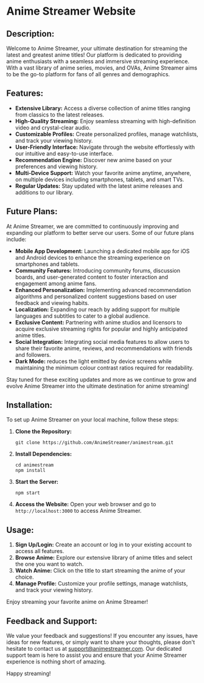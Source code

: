 # Anime Streamer Website

## Description:

Welcome to Anime Streamer, your ultimate destination for streaming the latest and greatest anime titles! Our platform is dedicated to providing anime enthusiasts with a seamless and immersive streaming experience. With a vast library of anime series, movies, and OVAs, Anime Streamer aims to be the go-to platform for fans of all genres and demographics.

## Features:

- **Extensive Library:** Access a diverse collection of anime titles ranging from classics to the latest releases.
- **High-Quality Streaming:** Enjoy seamless streaming with high-definition video and crystal-clear audio.
- **Customizable Profiles:** Create personalized profiles, manage watchlists, and track your viewing history.
- **User-Friendly Interface:** Navigate through the website effortlessly with our intuitive and easy-to-use interface.
- **Recommendation Engine:** Discover new anime based on your preferences and viewing history.
- **Multi-Device Support:** Watch your favorite anime anytime, anywhere, on multiple devices including smartphones, tablets, and smart TVs.
- **Regular Updates:** Stay updated with the latest anime releases and additions to our library.

## Future Plans:

At Anime Streamer, we are committed to continuously improving and expanding our platform to better serve our users. Some of our future plans include:

- **Mobile App Development:** Launching a dedicated mobile app for iOS and Android devices to enhance the streaming experience on smartphones and tablets.
- **Community Features:** Introducing community forums, discussion boards, and user-generated content to foster interaction and engagement among anime fans.
- **Enhanced Personalization:** Implementing advanced recommendation algorithms and personalized content suggestions based on user feedback and viewing habits.
- **Localization:** Expanding our reach by adding support for multiple languages and subtitles to cater to a global audience.
- **Exclusive Content:** Partnering with anime studios and licensors to acquire exclusive streaming rights for popular and highly anticipated anime titles.
- **Social Integration:** Integrating social media features to allow users to share their favorite anime, reviews, and recommendations with friends and followers.
- **Dark Mode:** reduces the light emitted by device screens while maintaining the minimum colour contrast ratios required for readability.
 
Stay tuned for these exciting updates and more as we continue to grow and evolve Anime Streamer into the ultimate destination for anime streaming!

## Installation:

To set up Anime Streamer on your local machine, follow these steps:

1. **Clone the Repository:**
   ```
   git clone https://github.com/AnimeStreamer/animestream.git
   ```

2. **Install Dependencies:**
   ```
   cd animestream
   npm install
   ```

3. **Start the Server:**
   ```
   npm start
   ```

4. **Access the Website:**
   Open your web browser and go to `http://localhost:3000` to access Anime Streamer.

## Usage:

1. **Sign Up/Login:** Create an account or log in to your existing account to access all features.
2. **Browse Anime:** Explore our extensive library of anime titles and select the one you want to watch.
3. **Watch Anime:** Click on the title to start streaming the anime of your choice.
4. **Manage Profile:** Customize your profile settings, manage watchlists, and track your viewing history.

Enjoy streaming your favorite anime on Anime Streamer!

## Feedback and Support:

We value your feedback and suggestions! If you encounter any issues, have ideas for new features, or simply want to share your thoughts, please don't hesitate to contact us at [support@animestreamer.com](mailto:support@animestreamer.com). Our dedicated support team is here to assist you and ensure that your Anime Streamer experience is nothing short of amazing.

Happy streaming!


